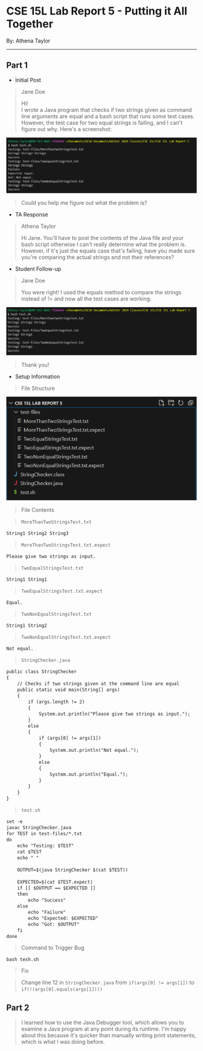 # CSE 15L Lab Report 5 - Putting it All Together
By: Athena Taylor

***

## Part 1
* Initial Post

> Jane Doe
>   
> Hi!  
> I wrote a Java program that checks if two strings given as command line arguments are equal and a bash script that runs some test cases. However, the test case for two equal strings is failing, and I can't figure out why.
 Here's a screenshot:

![Image](lab-report-5-symptom.png)

> Could you help me figure out what the problem is?

* TA Response

> Athena Taylor  
>
>   
> Hi Jane.
> You'll have to post the contents of the Java file and your bash script otherwise I can't really determine what the problem is. However, if it's just the equals case that's failing, have you made sure you're comparing the actual strings and not their references?


* Student Follow-up

> Jane Doe
>
> You were right! I used the equals method to compare the strings instead of != and now all the test cases are working.

![Image](lab-report-5-success.png)


> Thank you!

* Setup Information

> File Structure

![Image](lab-report-5-file-structure.png)

> File Contents

> `MoreThanTwoStringsTest.txt`

```
String1 String2 String3
```

> `MoreThanTwoStringsTest.txt.expect`

```
Please give two strings as input.
```

> `TwoEqualStringsTest.txt`

```
String1 String1
```

> `TwoEqualStringsTest.txt.expect`

```
Equal.
```

> `TwoNonEqualStringsTest.txt`

```
String1 String2
```

> `TwoNonEqualStringsTest.txt.expect`

```
Not equal.
```

> `StringChecker.java`

```
public class StringChecker
{
    // Checks if two strings given at the command line are equal
    public static void main(String[] args)
    {
        if (args.length != 2)
        {
            System.out.println("Please give two strings as input.");
        }
        else
        {
            if (args[0] != args[1])
            {
                System.out.println("Not equal.");
            }
            else
            {
                System.out.println("Equal.");
            }
        }
    }
}
```

> `test.sh`

```
set -e
javac StringChecker.java
for TEST in test-files/*.txt 
do
    echo "Testing: $TEST"
    cat $TEST
    echo " "

    OUTPUT=$(java StringChecker $(cat $TEST))
    
    EXPECTED=$(cat $TEST.expect)
    if [[ $OUTPUT == $EXPECTED ]]
    then
        echo "Success"
    else
        echo "Failure"
        echo "Expected: $EXPECTED"
        echo "Got: $OUTPUT"
    fi
done
```

> Command to Trigger Bug

```
bash tesh.sh
```

> Fix

> Change line 12 in `StringChecker.java` from `if(args[0] != args[1])` to `if(!(args[0].equals(args[1])))`


## Part 2
> I learned how to use the Java Debugger tool, which allows you to examine a Java program at any point during its runtime. I'm happy about this because it's quicker than manually writing print statements, which is what I was doing before.


